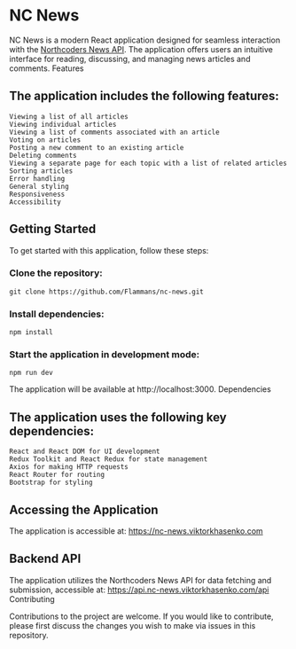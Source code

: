 # NC News

NC News is a modern React application designed for seamless interaction with the [Northcoders News API](https://github.com/Flammans/be-nc-news). The application offers users an intuitive interface for reading, discussing, and managing news articles and comments.
Features

## The application includes the following features:

    Viewing a list of all articles
    Viewing individual articles
    Viewing a list of comments associated with an article
    Voting on articles
    Posting a new comment to an existing article
    Deleting comments
    Viewing a separate page for each topic with a list of related articles
    Sorting articles
    Error handling
    General styling
    Responsiveness
    Accessibility

## Getting Started

To get started with this application, follow these steps:

### Clone the repository:

    git clone https://github.com/Flammans/nc-news.git

### Install dependencies:

    npm install

### Start the application in development mode:

    npm run dev

The application will be available at http://localhost:3000.
Dependencies

## The application uses the following key dependencies:

    React and React DOM for UI development
    Redux Toolkit and React Redux for state management
    Axios for making HTTP requests
    React Router for routing
    Bootstrap for styling

## Accessing the Application

The application is accessible at: https://nc-news.viktorkhasenko.com

## Backend API

The application utilizes the Northcoders News API for data fetching and submission, accessible at: https://api.nc-news.viktorkhasenko.com/api
Contributing

Contributions to the project are welcome. If you would like to contribute, please first discuss the changes you wish to make via issues in this repository.